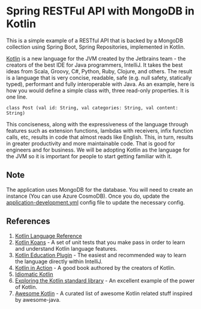 # Spring RESTFul API with MongoDB in Kotlin #

This is a simple example of a RESTful API that is backed by a MongoDB collection using Spring Boot, Spring Repositories, implemented in Kotlin. 

[Kotlin](https://kotlinlang.org/) is a new language for the JVM created by the Jetbrains team - the creators of the best IDE for Java programmers, IntelliJ. It takes the best ideas from Scala, Groovy, C#, Python, Ruby, Clojure, and others.  The result is a language that is very concise, readable, safe (e.g. null safety, statically typed), performant and fully interoperable with Java.  As an example, here is how you would define a simple class with, three read-only properties.  It is one line.

```
class Post (val id: String, val categories: String, val content: String)

```

This conciseness, along with the expressiveness of the language through features such as extension functions, lambdas with receivers, infix function calls, etc, results in code that almost reads like English. This, in turn, results in greater productivity and more maintainable code.  That is good for engineers and for business.  We will be adopting Kotlin as the language for the JVM so it is important for people to start getting familiar with it.  

## Note ##

The application uses MongoDB for the database.  You will need to create an instance (You can use Azure CosmoDB).  Once you do, update the [application-development.yml](./src/main/resources/application-development.yml) config file to update the necessary config.

## References ##

1. [Kotlin Language Reference](https://kotlinlang.org/docs/reference/)
2. [Kotlin Koans](https://kotlinlang.org/docs/tutorials/koans.html) - A set of unit tests that you make pass in order to learn and understand Kotlin language features.
3. [Kotlin Education Plugin](https://blog.jetbrains.com/kotlin/2016/03/kotlin-educational-plugin/) - The easiest and recommended way to learn the language directly within IntelliJ.
4. [Kotlin in Action](https://www.amazon.ca/Kotlin-Action-Dmitry-Jemerov/dp/1617293296/ref=sr_1_1?ie=UTF8&qid=1492439407&sr=8-1&keywords=Kotlin) - A good book authored by the creators of Kotlin.
5. [Idiomatic Kotlin](https://blog.philipphauer.de/idiomatic-kotlin-best-practices/)
6. [Exploring the Kotlin standard library](http://beust.com/weblog/2015/10/30/exploring-the-kotlin-standard-library/) - An excellent example of the power of Kotlin.
7. [Awesome Kotlin](https://github.com/KotlinBy/awesome-kotlin) - A curated list of awesome Kotlin related stuff inspired by awesome-java.